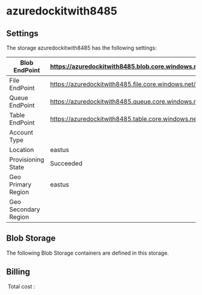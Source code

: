 # azuredockitwith8485 

## Settings
The storage azuredockitwith8485 has the following settings:

| Blob EndPoint | https://azuredockitwith8485.blob.core.windows.net/  |
| --- | --- |
| File EndPoint | https://azuredockitwith8485.file.core.windows.net/  |
| Queue EndPoint | https://azuredockitwith8485.queue.core.windows.net/  |
| Table EndPoint | https://azuredockitwith8485.table.core.windows.net/  |
| Account Type |   |
| Location | eastus  |
| Provisioning State | Succeeded  |
| Geo Primary Region | eastus  |
| Geo Secondary Region |   |

## Blob Storage
The following Blob Storage containers are defined in this storage. 

## Billing
 Total cost : 
